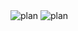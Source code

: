 <html lang="cs-CZ">
<head>
    <meta charset="UTF-8">
    <meta name="viewport" content="width=device-width, initial-scale=1.0">
    <title>Document</title>
</head>
<body>
  <div class="image-row">
    <img src="imagesnew/Slice1.png" alt="plan" />
    <img src="imagesnew/Slice2.png" alt="plan" />
  </div>
</body>
</html>
